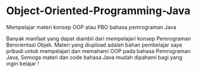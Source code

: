 # Object-Oriented-Programming-Java
Mempelajar materi konsep OOP atau PBO bahasa pemrograman Java


Banyak manfaat yang dapat diambil dari mempelajari konsep Pemrograman Berorientasi Objek. Materi yang diupload adalah bahan pembelajar saya pribadi untuk mempelajari dan memahami OOP pada bahasa Pemrograman Java, Semoga materi dan code bahasa Java mudah dipahami bagi yang ingin belajar !
